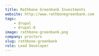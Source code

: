 ```yaml
---
title: Rathbone Greenbank Investments
website: http://www.rathbonegreenbank.com
tags:
    - drupal
    - drupal-6
image: rathbone-greenbank.png
company: proctors
slug: rathbone-greenbank
role: Lead Developer
---
```

